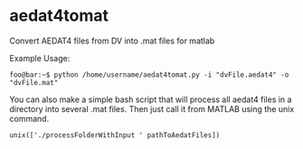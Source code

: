 # aedat4tomat
Convert AEDAT4 files from DV into .mat files for matlab

Example Usage:
```console
foo@bar:~$ python /home/username/aedat4tomat.py -i "dvFile.aedat4" -o "dvFile.mat"
```

You can also make a simple bash script that will process all aedat4 files in a directory into several .mat files. Then just call it from MATLAB using the unix command.

```
unix(['./processFolderWithInput ' pathToAedatFiles])
```
